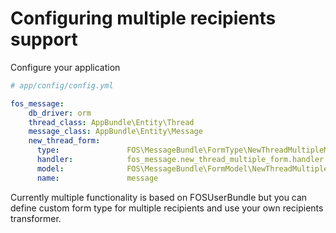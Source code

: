 Configuring multiple recipients support
=======================================

Configure your application

```yaml
# app/config/config.yml

fos_message:
    db_driver: orm
    thread_class: AppBundle\Entity\Thread
    message_class: AppBundle\Entity\Message
    new_thread_form:
      type:               FOS\MessageBundle\FormType\NewThreadMultipleMessageFormType
      handler:            fos_message.new_thread_multiple_form.handler
      model:              FOS\MessageBundle\FormModel\NewThreadMultipleMessage
      name:               message
```

Currently multiple functionality is based on FOSUserBundle but you can define custom form type for
multiple recipients and use your own recipients transformer.
